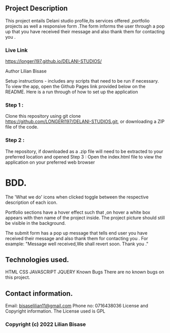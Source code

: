 ## Project Description
This project entails Delani studio profile,its services offered ,portfolio projects as well a responsive form .The form informs the user through a pop up that you have received their message and also thank them for contacting you .

### Live Link
https://longeri197.github.io/DELANI-STUDIOS/

Author
Lilian Bisase

Setup instructions - includes any scripts that need to be run if necessary.
To view the app, open the Github Pages link provided below on the README. Here is a run through of how to set up the application

### Step 1 :
 Clone this repository using git clone https://github.com/LONGERI197/DELANI-STUDIOS.git, or downloading a ZIP file of the code.
### Step 2 :
 The repository, if downloaded as a .zip file will need to be extracted to your preferred location and opened
Step 3 : Open the index.html file to view the application on your preferred web browser
# BDD.
The 'What we do' icons when clicked toggle between the respective description of each icon.

Portfolio sections have a hover effect such that ,on hover a white box appears with then name of the project inside. The project picture should still be visible in the background.

The submit form has a pop up message that tells end user you have received their message and also thank them for contacting you . For example: "Message well received,We shall revert soon. Thank you ."

## Technologies used.
HTML
CSS
JAVASCRIPT
JQUERY
Known Bugs
There are no known bugs on this project.

## Contact information.
Email: bisaselilian11@gmail.com
Phone no: 0716438036
License and Copyright information.
The License used is GPL

### Copyright (c) 2022 Lilian Bisase